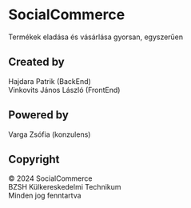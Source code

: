 # SocialCommerce

Termékek eladása és vásárlása gyorsan, egyszerűen

## Created by

Hajdara Patrik (BackEnd) <br> Vinkovits János László (FrontEnd)

## Powered by

Varga Zsófia (konzulens)

## Copyright

&copy; 2024 SocialCommerce <br> BZSH Külkereskedelmi Technikum <br> Minden jog fenntartva